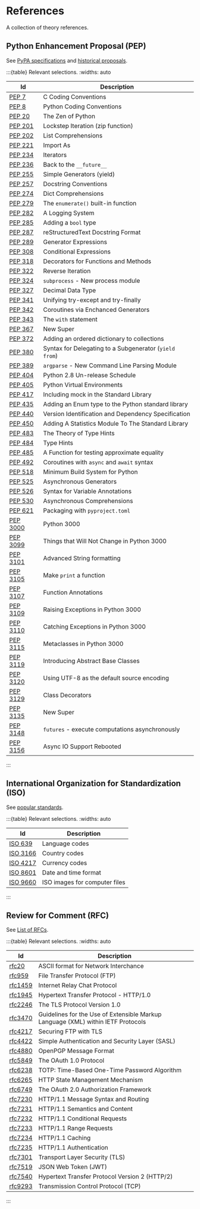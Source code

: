 # References

A collection of theory references.

## Python Enhancement Proposal (PEP)

See [PyPA specifications](https://packaging.python.org/en/latest/specifications/) and [historical proposals](https://peps.python.org/).

:::{table} Relevant selections.
:widths: auto

| Id                                            | Description                                            |
|-----------------------------------------------|--------------------------------------------------------|
| [PEP 7](https://peps.python.org/pep-0007/)    | C Coding Conventions                                   |
| [PEP 8](https://peps.python.org/pep-0008/)    | Python Coding Conventions                              |
| [PEP 20](https://peps.python.org/pep-0020/)   | The Zen of Python                                      | 
| [PEP 201](https://peps.python.org/pep-0201/)  | Lockstep Iteration (zip function)                      | 
| [PEP 202](https://peps.python.org/pep-0202/)  | List Comprehensions                                    | 
| [PEP 221](https://peps.python.org/pep-0221/)  | Import As                                              | 
| [PEP 234](https://peps.python.org/pep-0234/)  | Iterators                                              | 
| [PEP 236](https://peps.python.org/pep-0236/)  | Back to the `__future__`                               | 
| [PEP 255](https://peps.python.org/pep-0255/)  | Simple Generators (yield)                              | 
| [PEP 257](https://peps.python.org/pep-0257/)  | Docstring Conventions                                  | 
| [PEP 274](https://peps.python.org/pep-0274/)  | Dict Comprehensions                                    | 
| [PEP 279](https://peps.python.org/pep-0279/)  | The `enumerate()` built-in function                    | 
| [PEP 282](https://peps.python.org/pep-0282/)  | A Logging System                                       | 
| [PEP 285](https://peps.python.org/pep-0285/)  | Adding a `bool` type                                   | 
| [PEP 287](https://peps.python.org/pep-0287/)  | reStructuredText Docstring Format                      | 
| [PEP 289](https://peps.python.org/pep-0289/)  | Generator Expressions                                  | 
| [PEP 308](https://peps.python.org/pep-0308/)  | Conditional Expressions                                | 
| [PEP 318](https://peps.python.org/pep-0318/)  | Decorators for Functions and Methods                   | 
| [PEP 322](https://peps.python.org/pep-0322/)  | Reverse Iteration                                      | 
| [PEP 324](https://peps.python.org/pep-0324/)  | `subprocess` - New process module                      | 
| [PEP 327](https://peps.python.org/pep-0327/)  | Decimal Data Type                                      | 
| [PEP 341](https://peps.python.org/pep-0341/)  | Unifying try-except and try-finally                    | 
| [PEP 342](https://peps.python.org/pep-0342/)  | Coroutines via Enchanced Generators                    | 
| [PEP 343](https://peps.python.org/pep-0343/)  | The `with` statement                                   | 
| [PEP 367](https://peps.python.org/pep-0367/)  | New Super                                              | 
| [PEP 372](https://peps.python.org/pep-0372/)  | Adding an ordered dictionary to collections            | 
| [PEP 380](https://peps.python.org/pep-0380/)  | Syntax for Delegating to a Subgenerator (`yield from`) | 
| [PEP 389](https://peps.python.org/pep-0389/)  | `argparse` - New Command Line Parsing Module           | 
| [PEP 404](https://peps.python.org/pep-0404/)  | Python 2.8 Un-release Schedule                         | 
| [PEP 405](https://peps.python.org/pep-0405/)  | Python Virtual Environments                            | 
| [PEP 417](https://peps.python.org/pep-0417/)  | Including mock in the Standard Library                 | 
| [PEP 435](https://peps.python.org/pep-0435/)  | Adding an Enum type to the Python standard library     | 
| [PEP 440](https://peps.python.org/pep-0440/)  | Version Identification and Dependency Specification    | 
| [PEP 450](https://peps.python.org/pep-0450/)  | Adding A Statistics Module To The Standard Library     | 
| [PEP 483](https://peps.python.org/pep-0483/)  | The Theory of Type Hints                               | 
| [PEP 484](https://peps.python.org/pep-0484/)  | Type Hints                                             | 
| [PEP 485](https://peps.python.org/pep-0485/)  | A Function for testing approximate equality            | 
| [PEP 492](https://peps.python.org/pep-0492/)  | Coroutines with `async` and `await` syntax             | 
| [PEP 518](https://peps.python.org/pep-0518/)  | Minimum Build System for Python                        | 
| [PEP 525](https://peps.python.org/pep-0525/)  | Asynchronous Generators                                | 
| [PEP 526](https://peps.python.org/pep-0526/)  | Syntax for Variable Annotations                        | 
| [PEP 530](https://peps.python.org/pep-0530/)  | Asynchronous Comprehensions                            | 
| [PEP 621](https://peps.python.org/pep-0621/)  | Packaging with `pyproject.toml`                        | 
| [PEP 3000](https://peps.python.org/pep-3000/) | Python 3000                                            | 
| [PEP 3099](https://peps.python.org/pep-3099/) | Things that Will Not Change in Python 3000             | 
| [PEP 3101](https://peps.python.org/pep-3101/) | Advanced String formatting                             |
| [PEP 3105](https://peps.python.org/pep-3105/) | Make `print` a function                                | 
| [PEP 3107](https://peps.python.org/pep-3107/) | Function Annotations                                   | 
| [PEP 3109](https://peps.python.org/pep-3109/) | Raising Exceptions in Python 3000                      | 
| [PEP 3110](https://peps.python.org/pep-3110/) | Catching Exceptions in Python 3000                     | 
| [PEP 3115](https://peps.python.org/pep-3115/) | Metaclasses in Python 3000                             | 
| [PEP 3119](https://peps.python.org/pep-3119/) | Introducing Abstract Base Classes                      | 
| [PEP 3120](https://peps.python.org/pep-3120/) | Using UTF-8 as the default source encoding             | 
| [PEP 3129](https://peps.python.org/pep-3129/) | Class Decorators                                       | 
| [PEP 3135](https://peps.python.org/pep-3135/) | New Super                                              | 
| [PEP 3148](https://peps.python.org/pep-3148/) | `futures` - execute computations asynchronously        | 
| [PEP 3156](https://peps.python.org/pep-3156/) | Async IO Support Rebooted                              | 
:::


## International Organization for Standardization (ISO)

See [popular standards](https://www.iso.org/popular-standards.html).

:::{table} Relevant selections.
:widths: auto

| Id                                                                      | Description                   |
|-------------------------------------------------------------------------|-------------------------------|
| [ISO 639](https://www.iso.org/iso-639-language-code)                    | Language codes                |
| [ISO 3166](https://www.iso.org/iso-3166-country-codes.html)             | Country codes                 |
| [ISO 4217](https://www.iso.org/iso-4217-currency-codes.html)            | Currency codes                |
| [ISO 8601](https://www.iso.org/iso-8601-date-and-time-format.html)      | Date and time format          |
| [ISO 9660](https://www.iso.org/iso-9660-images-for-computer-files.html) | ISO images for computer files |
:::

## Review for Comment (RFC)

See [List of RFCs](https://en.wikipedia.org/wiki/List_of_RFCs).

:::{table} Relevant selections.
:widths: auto

| Id                                                | Description                                                                      |
|---------------------------------------------------|----------------------------------------------------------------------------------|
| [rfc20](https://www.rfc-editor.org/rfc/rfc20)     | ASCII format for Network Interchance                                             |
| [rfc959](https://www.rfc-editor.org/rfc/rfc959)   | File Transfer Protocol (FTP)                                                     |
| [rfc1459](https://www.rfc-editor.org/rfc/rfc1459) | Internet Relay Chat Protocol                                                     |
| [rfc1945](https://www.rfc-editor.org/rfc/rfc1945) | Hypertext Transfer Protocol - HTTP/1.0                                           |
| [rfc2246](https://www.rfc-editor.org/rfc/rfc2246) | The TLS Protocol Version 1.0                                                     |
| [rfc3470](https://www.rfc-editor.org/rfc/rfc3470) | Guidelines for the Use of Extensible Markup Language (XML) within IETF Protocols |
| [rfc4217](https://www.rfc-editor.org/rfc/rfc4217) | Securing FTP with TLS                                                            |
| [rfc4422](https://www.rfc-editor.org/rfc/rfc4422) | Simple Authentication and Security Layer (SASL)                                  |
| [rfc4880](https://www.rfc-editor.org/rfc/rfc4880) | OpenPGP Message Format                                                           |
| [rfc5849](https://www.rfc-editor.org/rfc/rfc5849) | The OAuth 1.0 Protocol                                                           |
| [rfc6238](https://www.rfc-editor.org/rfc/rfc6238) | TOTP: Time-Based One-Time Password Algorithm                                     |
| [rfc6265](https://www.rfc-editor.org/rfc/rfc6265) | HTTP State Management Mechanism                                                  |
| [rfc6749](https://www.rfc-editor.org/rfc/rfc6749) | The OAuth 2.0 Authorization Framework                                            |
| [rfc7230](https://www.rfc-editor.org/rfc/rfc7230) | HTTP/1.1 Message Syntax and Routing                                              |
| [rfc7231](https://www.rfc-editor.org/rfc/rfc7231) | HTTP/1.1 Semantics and Content                                                   |
| [rfc7232](https://www.rfc-editor.org/rfc/rfc7232) | HTTP/1.1 Conditional Requests                                                    |
| [rfc7233](https://www.rfc-editor.org/rfc/rfc7233) | HTTP/1.1 Range Requests                                                          |
| [rfc7234](https://www.rfc-editor.org/rfc/rfc7234) | HTTP/1.1 Caching                                                                 |
| [rfc7235](https://www.rfc-editor.org/rfc/rfc7235) | HTTP/1.1 Authentication                                                          |
| [rfc7301](https://www.rfc-editor.org/rfc/rfc7301) | Transport Layer Security (TLS)                                                   |
| [rfc7519](https://www.rfc-editor.org/rfc/rfc7519) | JSON Web Token (JWT)                                                             |
| [rfc7540](https://www.rfc-editor.org/rfc/rfc7540) | Hypertext Transfer Protocol Version 2 (HTTP/2)                                   |
| [rfc9293](https://www.rfc-editor.org/rfc/rfc9293) | Transmission Control Protocol (TCP)                                              |
:::